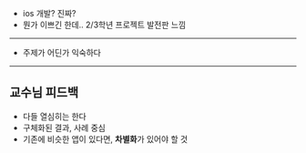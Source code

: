 - ios 개발? 진짜?
- 뭔가 이쁘긴 한데.. 2/3학년 프로젝트 발전판 느낌

---
- 주제가 어딘가 익숙하다

---
## 교수님 피드백
- 다들 열심히는 한다
- 구체화된 결과, 사례 중심
- 기존에 비슷한 앱이 있다면, **차별화**가 있어야 할 것